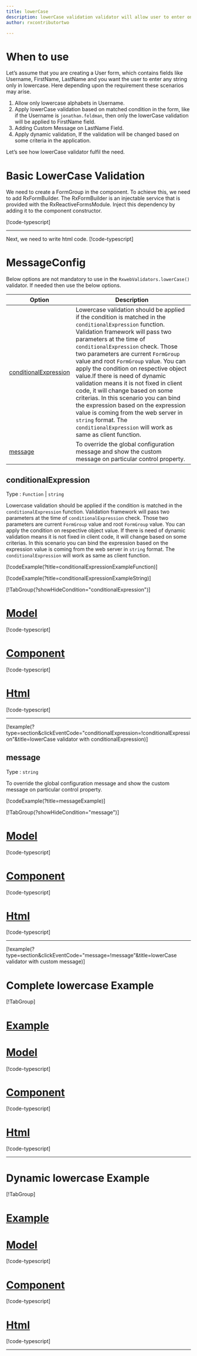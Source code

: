 ```yaml
---
title: lowerCase 
description: lowerCase validation validator will allow user to enter only the lowercase alphabets.
author: rxcontributortwo

---
```

# When to use
Let’s assume that you are creating a User form, which contains fields like Username, FirstName, LastName and you want the user to enter any string only in lowercase. Here depending upon the requirement these scenarios may arise.
1.	Allow only lowercase alphabets in Username.
2.	Apply lowerCase validation based on matched condition in the form, like if the Username is `jonathan.feldman`, then only the lowerCase validation will be applied to FirstName field.
3.	Adding Custom Message on LastName Field.
4.	Apply dynamic validation, If the validation will be changed based on some criteria in the application.

Let’s see how lowerCase validator fulfil the need.

# Basic LowerCase Validation
We need to create a FormGroup in the component. To achieve this, we need to add RxFormBuilder. The RxFormBuilder is an injectable service that is provided with the RxReactiveFormsModule. Inject this dependency by adding it to the component constructor.

[!code-typescript[](\assets\examples\validators\lowerCase\add\lower-case-add.component.ts)]
***

Next, we need to write html code.
[!code-typescript[](\assets\examples\validators\lowerCase\add\lower-case-add.component.html)]

<app-lowerCase-add-validator></app-lowerCase-add-validator>

# MessageConfig 
Below options are not mandatory to use in the `RxwebValidators.lowerCase()` validator. If needed then use the below options.

|Option | Description |
|--- | ---- |
|[conditionalExpression](#conditionalexpressions) | Lowercase validation should be applied if the condition is matched in the `conditionalExpression` function. Validation framework will pass two parameters at the time of `conditionalExpression` check. Those two parameters are current `FormGroup` value and root `FormGroup` value. You can apply the condition on respective object value.If there is need of dynamic validation means it is not fixed in client code, it will change based on some criterias. In this scenario you can bind the expression based on the expression value is coming from the web server in `string` format. The `conditionalExpression` will work as same as client function. |
|[message](#message) | To override the global configuration message and show the custom message on particular control property. |

## conditionalExpression 
Type :  `Function`  |  `string` 

Lowercase validation should be applied if the condition is matched in the `conditionalExpression` function. Validation framework will pass two parameters at the time of `conditionalExpression` check. Those two parameters are current `FormGroup` value and root `FormGroup` value. You can apply the condition on respective object value.
If there is need of dynamic validation means it is not fixed in client code, it will change based on some criterias. In this scenario you can bind the expression based on the expression value is coming from the web server in `string` format. The `conditionalExpression` will work as same as client function.

[!codeExample(?title=conditionalExpressionExampleFunction)]

[!codeExample(?title=conditionalExpressionExampleString)]

[!TabGroup(?showHideCondition="conditionalExpression")]
# [Model](#tab\conditionalExpressionmodel)
[!code-typescript[](\assets\examples\validators\lowerCase\conditionalExpression\user.model.ts)]
# [Component](#tab\conditionalExpressionComponent)
[!code-typescript[](\assets\examples\validators\lowerCase\conditionalExpression\lower-case-conditional-expressions.component.ts)]
# [Html](#tab\conditionalExpressionHtml)
[!code-typescript[](\assets\examples\validators\lowerCase\conditionalExpression\lower-case-conditional-expressions.component.html)]
***

[!example(?type=section&clickEventCode="conditionalExpression=!conditionalExpression"&title=lowerCase validator with conditionalExpression)]
<app-lowerCase-conditionalExpression-validator></app-lowerCase-conditionalExpression-validator>
 
## message 
Type :  `string` 

To override the global configuration message and show the custom message on particular control property.

[!codeExample(?title=messageExample)]

[!TabGroup(?showHideCondition="message")]
# [Model](#tab\messageModel)
[!code-typescript[](\assets\examples\validators\lowerCase\message\user.model.ts)]
# [Component](#tab\messageComponent)
[!code-typescript[](\assets\examples\validators\lowerCase\message\lower-case-message.component.ts)]
# [Html](#tab\messageHtml)
[!code-typescript[](\assets\examples\validators\lowerCase\message\lower-case-message.component.html)]
***

[!example(?type=section&clickEventCode="message=!message"&title=lowerCase validator with custom message)]
<app-lowerCase-message-validator></app-lowerCase-message-validator>

# Complete lowercase Example
[!TabGroup]
# [Example](#tab\completeexample)
<app-lowerCase-complete-validator></app-lowerCase-complete-validator>
# [Model](#tab\completemodel)
[!code-typescript[](\assets\examples\validators\lowerCase\complete\user.model.ts)]
# [Component](#tab\completecomponent)
[!code-typescript[](\assets\examples\validators\lowerCase\complete\lower-case-complete.component.ts)]
# [Html](#tab\completehtml)
[!code-typescript[](\assets\examples\validators\lowerCase\complete\lower-case-complete.component.html)]
***

# Dynamic lowercase Example
[!TabGroup]
# [Example](#tab\dynamicexample)
<app-lowerCase-dynamic-validator></app-lowerCase-dynamic-validator>
# [Model](#tab\dynamicmodel)
[!code-typescript[](\assets\examples\validators\lowerCase\dynamic\user.model.ts)]
# [Component](#tab\dynamiccomponent)
[!code-typescript[](\assets\examples\validators\lowerCase\dynamic\lower-case-dynamic.component.ts)]
# [Html](#tab\dynamichtml)
[!code-typescript[](\assets\examples\validators\lowerCase\dynamic\lower-case-dynamic.component.html)]
***